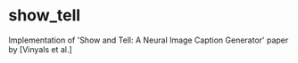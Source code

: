 # show_tell
Implementation of 'Show and Tell: A Neural Image Caption Generator' paper by [Vinyals et al.]
